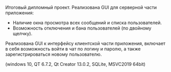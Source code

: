Итоговый дипломный проект. 
Реализована GUI для серверной части приложения:
- Наличие окна просмотра всех сообщений и списка пользователей.
- Возможность отключения и бана пользователей (по двойному щелчку).

Реализована GUI к интерфейсу клиентской части приложения, 
включает в себя возможность войти в чат по логину и паролю, 
а также зарегистрироваться новому пользователю.

(windows 10, QT 6.7.2, Qt Creator 13.0.2, SQLite, MSVC2019 64bit) 
